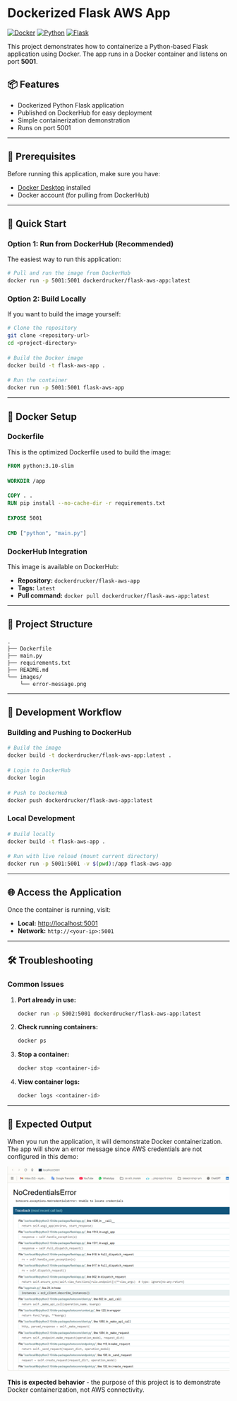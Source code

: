 # Dockerized Flask AWS App

[![Docker](https://img.shields.io/badge/Docker-Available-blue?logo=docker)](https://hub.docker.com/r/dockerdrucker/flask-aws-app)
[![Python](https://img.shields.io/badge/Python-3.10-green?logo=python)](https://python.org)
[![Flask](https://img.shields.io/badge/Flask-Web%20App-red?logo=flask)](https://flask.palletsprojects.com/)

This project demonstrates how to containerize a Python-based Flask application using Docker. The app runs in a Docker container and listens on port **5001**.

## 📦 Features

- Dockerized Python Flask application
- Published on DockerHub for easy deployment
- Simple containerization demonstration
- Runs on port 5001

---

## 🔧 Prerequisites

Before running this application, make sure you have:

- [Docker Desktop](https://www.docker.com/products/docker-desktop/) installed
- Docker account (for pulling from DockerHub)

---

## 🚀 Quick Start

### Option 1: Run from DockerHub (Recommended)

The easiest way to run this application:

```bash
# Pull and run the image from DockerHub
docker run -p 5001:5001 dockerdrucker/flask-aws-app:latest
```

### Option 2: Build Locally

If you want to build the image yourself:

```bash
# Clone the repository
git clone <repository-url>
cd <project-directory>

# Build the Docker image
docker build -t flask-aws-app .

# Run the container
docker run -p 5001:5001 flask-aws-app
```

---

## 🐳 Docker Setup

### Dockerfile

This is the optimized Dockerfile used to build the image:

```dockerfile
FROM python:3.10-slim

WORKDIR /app

COPY . .
RUN pip install --no-cache-dir -r requirements.txt

EXPOSE 5001

CMD ["python", "main.py"]
```

### DockerHub Integration

This image is available on DockerHub:
- **Repository:** `dockerdrucker/flask-aws-app`
- **Tags:** `latest`
- **Pull command:** `docker pull dockerdrucker/flask-aws-app:latest`

---

## 📁 Project Structure

```
.
├── Dockerfile
├── main.py
├── requirements.txt
├── README.md
└── images/
    └── error-message.png
```

---

## 🔨 Development Workflow

### Building and Pushing to DockerHub

```bash
# Build the image
docker build -t dockerdrucker/flask-aws-app:latest .

# Login to DockerHub
docker login

# Push to DockerHub
docker push dockerdrucker/flask-aws-app:latest
```

### Local Development

```bash
# Build locally
docker build -t flask-aws-app .

# Run with live reload (mount current directory)
docker run -p 5001:5001 -v $(pwd):/app flask-aws-app
```

---

## 🌐 Access the Application

Once the container is running, visit:
- **Local:** [http://localhost:5001](http://localhost:5001)
- **Network:** `http://<your-ip>:5001`

---

## 🛠️ Troubleshooting

### Common Issues

1. **Port already in use:**
   ```bash
   docker run -p 5002:5001 dockerdrucker/flask-aws-app:latest
   ```

2. **Check running containers:**
   ```bash
   docker ps
   ```

3. **Stop a container:**
   ```bash
   docker stop <container-id>
   ```

4. **View container logs:**
   ```bash
   docker logs <container-id>
   ```

---

## 🎯 Expected Output

When you run the application, it will demonstrate Docker containerization. The app will show an error message since AWS credentials are not configured in this demo:

![alt text](<error messege.png>)

**This is expected behavior** - the purpose of this project is to demonstrate Docker containerization, not AWS connectivity.